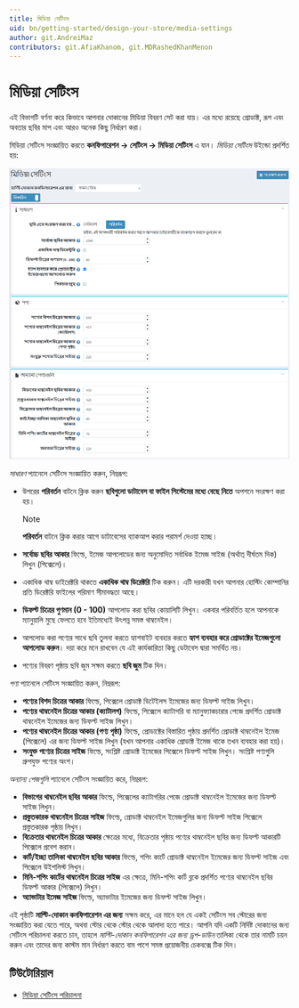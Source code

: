 ```yaml
---
title: মিডিয়া সেটিংস
uid: bn/getting-started/design-your-store/media-settings
author: git.AndreiMaz
contributors: git.AfiaKhanom, git.MDRashedKhanMenon
---
```


# মিডিয়া সেটিংস

এই বিভাগটি বর্ণনা করে কিভাবে আপনার দোকানের মিডিয়া বিবরণ সেট করা যায়। এর মধ্যে রয়েছে প্রোডাক্ট, রূপ এবং অবতার ছবির মাপ এবং আরও অনেক কিছু নির্ধারণ করা।

মিডিয়া সেটিংস সংজ্ঞায়িত করতে **কনফিগারেশন → সেটিংস → মিডিয়া সেটিংস** এ যান। *মিডিয়া সেটিংস* উইন্ডো প্রদর্শিত হয়:

![p1](_static/media-settings/media_sett_1.png)

*সাধারণ* প্যানেলে সেটিংস সংজ্ঞায়িত করুন, নিম্নরূপ:

- উপরের **পরিবর্তন** বাটনে ক্লিক করুন **ছবিগুলো ডাটাবেস বা ফাইল সিস্টেমের মধ্যে বেছে নিতে** অপশনে সংরক্ষণ করা হয়।

  > [!NOTE]
  > 
  > **পরিবর্তন** বাটনে ক্লিক করার আগে ডাটাবেসের ব্যাকআপ করার পরামর্শ দেওয়া হচ্ছে।

- **সর্বোচ্চ ছবির আকার** ফিল্ডে, ইমেজ আপলোডের জন্য অনুমোদিত সর্বাধিক ইমেজ সাইজ (অর্থাত্ দীর্ঘতম দিক) লিখুন (পিক্সেলে)।
- একাধিক থাম্ব ডাইরেক্টরি থাকতে **একাধিক থাম্ব ডিরেক্টরি** টিক করুন। এটি দরকারী যখন আপনার হোস্টিং কোম্পানির প্রতি ডিরেক্টরি ফাইলের পরিমাণ সীমাবদ্ধতা আছে।
- **ডিফল্ট চিত্রের গুণমান (0 - 100)** আপলোড করা ছবির কোয়ালিটি লিখুন। একবার পরিবর্তিত হলে আপনাকে ম্যানুয়ালি মুছে ফেলতে হবে ইতিমধ্যেই উৎপন্ন সমস্ত থাম্বনেইল।
- আপলোড করা পণ্যের সাথে ছবি তুলনা করতে হ্যাশবাইট ব্যবহার করতে **হ্যাশ ব্যবহার করে প্রোডাক্টের ইমেজগুলো আপলোড করুন**। দয়া করে মনে রাখবেন যে এই কার্যকারিতা কিছু ডেটাবেস দ্বারা সমর্থিত নয়।
- পণ্যের বিবরণ পৃষ্ঠায় ছবি জুম সক্ষম করতে **ছবি জুম** টিক দিন।

*পণ্য* প্যানেলে সেটিংস সংজ্ঞায়িত করুন, নিম্নরূপ:

- **পণ্যের বিশদ চিত্রের আকার** ফিল্ডে, পিক্সেলে প্রোডাক্ট ডিটেইলস ইমেজের জন্য ডিফল্ট সাইজ লিখুন।
- **পণ্যের থাম্বনেইল চিত্রের আকার (ক্যাটালগ)** ফিল্ডে, পিক্সেলে ক্যাটাগরি বা ম্যানুফ্যাকচারার পেজে প্রদর্শিত প্রোডাক্ট থাম্বনেইল ইমেজের জন্য ডিফল্ট সাইজ লিখুন।
- **পণ্যের থাম্বনেইল চিত্রের আকার (পণ্য পৃষ্ঠা)** ফিল্ডে, প্রোডাক্টের বিস্তারিত পৃষ্ঠায় প্রদর্শিত প্রোডাক্ট থাম্বনেইল ইমেজ (পিক্সেলে) এর জন্য ডিফল্ট সাইজ লিখুন (যখন আপনার একাধিক প্রোডাক্ট ইমেজ থাকে তখন ব্যবহার করা হয়)।
- **সংযুক্ত পণ্যের চিত্রের সাইজ** ফিল্ডে, সংশ্লিষ্ট প্রোডাক্ট ইমেজের পিক্সেলে ডিফল্ট সাইজ লিখুন। সংশ্লিষ্ট পণ্যগুলি গ্রুপযুক্ত পণ্যের অংশ।

*অন্যান্য পেজগুলি* প্যানেলে সেটিংস সংজ্ঞায়িত করে, নিম্নরূপ:

- **বিভাগের থাম্বনেইল ছবির আকার** ফিল্ডে, পিক্সেলের ক্যাটাগরির পেজে প্রোডাক্ট থাম্বনেইল ইমেজের জন্য ডিফল্ট সাইজ লিখুন।
- **প্রস্তুতকারক থাম্বনেইল চিত্রের সাইজ** ফিল্ডে, প্রোডাক্ট থাম্বনেইল ইমেজগুলির জন্য ডিফল্ট সাইজ পিক্সেলে প্রস্তুতকারক পৃষ্ঠায় লিখুন।
- **বিক্রেতার থাম্বনেইল চিত্রের আকার** ক্ষেত্রের মধ্যে, বিক্রেতার পৃষ্ঠায় পণ্যের থাম্বনেইল ছবির জন্য ডিফল্ট আকারটি পিক্সেলে প্রবেশ করান।
- **কার্ট/ইচ্ছা তালিকা থাম্বনেইল ছবির আকার** ফিল্ডে, শপিং কার্টে প্রোডাক্ট থাম্বনেইল ইমেজের জন্য ডিফল্ট সাইজ এবং পিক্সেলে উইশলিস্ট লিখুন।
- **মিনি-শপিং কার্টের থাম্বনেইল চিত্রের সাইজ** এর ক্ষেত্রে, মিনি-শপিং কার্ট ব্লকে প্রদর্শিত পণ্যের থাম্বনেইল ছবির ডিফল্ট আকার (পিক্সেলে) লিখুন।
- **অ্যাভাটার ইমেজ সাইজ** ফিল্ডে, অ্যাভাটার ইমেজের জন্য ডিফল্ট সাইজ লিখুন।

এই পৃষ্ঠাটি **মাল্টি-দোকান কনফিগারেশন এর জন্য** সক্ষম করে, এর মানে হল যে একই সেটিংস সব স্টোরের জন্য সংজ্ঞায়িত করা যেতে পারে, অথবা স্টোর থেকে স্টোর থেকে আলাদা হতে পারে। আপনি যদি একটি নির্দিষ্ট দোকানের জন্য সেটিংস পরিচালনা করতে চান, তাহলে *মাল্টি-দোকান কনফিগারেশন এর জন্য ড্রপ-ডাউন* তালিকা থেকে তার নামটি চয়ন করুন এবং তাদের জন্য কাস্টম মান নির্ধারণ করতে বাম পাশে সমস্ত প্রয়োজনীয় চেকবক্সে টিক দিন।

## টিউটোরিয়াল

- [মিডিয়া সেটিংস পরিচালনা](https://www.youtube.com/watch?v=3JS4Zj4TBwQ)
